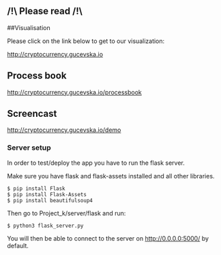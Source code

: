 ## /!\ Please read /!\

##Visualisation 

Please click on the link below to get to our visualization:

http://cryptocurrency.gucevska.io

## Process book 
http://cryptocurrency.gucevska.io/processbook

## Screencast
http://cryptocurrency.gucevska.io/demo

### Server setup
In order to test/deploy the app you have to run the flask server.

Make sure you have flask and flask-assets installed and all other libraries.

```
$ pip install Flask
$ pip install Flask-Assets
$ pip install beautifulsoup4
```

Then go to Project_k/server/flask and run:

```
$ python3 flask_server.py
```

You will then be able to connect to the server on http://0.0.0.0:5000/ by default.
